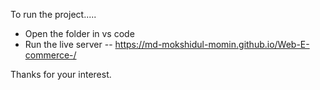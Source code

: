 To run the project.....
* Open the folder in vs code
* Run the live server --   https://md-mokshidul-momin.github.io/Web-E-commerce-/

  
Thanks for your interest.
